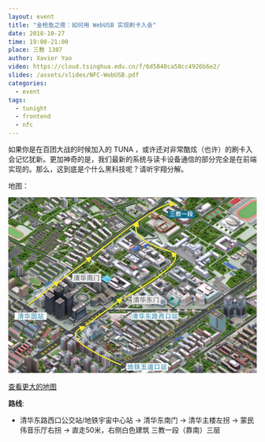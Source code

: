 ```yaml
---
layout: event
title: "金枪鱼之夜：如何用 WebUSB 实现刷卡入会"
date: 2018-10-27
time: 19:00-21:00
place: 三教 1307
author: Xavier Yao
video: https://cloud.tsinghua.edu.cn/f/6d5840ca58cc4926b6e2/
slides: /assets/slides/NFC-WebUSB.pdf
categories:
  - event
tags:
  - tunight
  - frontend
  - nfc
---
```


如果你是在百团大战的时候加入的 TUNA ，或许还对非常酷炫（也许）的刷卡入会记忆犹新。更加神奇的是，我们最新的系统与读卡设备通信的部分完全是在前端实现的。那么，这到底是个什么黑科技呢？请听宇翔分解。

地图：

![](/assets/img/events/map_t3_sec1.jpg)

<a class="hidden-xs" href="https://www.openstreetmap.org/#map=17/40.00120/116.32246">查看更大的地图</a>

**路线**:

 - 清华东路西口公交站/地铁宇宙中心站 -> 清华东南门 -> 清华主楼左拐 ->  蒙民伟音乐厅右拐 -> 直走50米，右侧白色建筑 三教一段（靠南）三层
